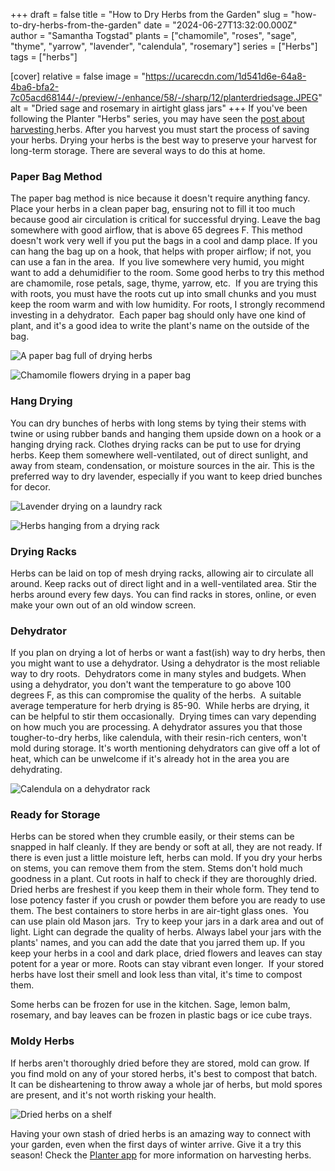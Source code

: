 +++
draft = false
title = "How to Dry Herbs from the Garden"
slug = "how-to-dry-herbs-from-the-garden"
date = "2024-06-27T13:32:00.000Z"
author = "Samantha Togstad"
plants = ["chamomile", "roses", "sage", "thyme", "yarrow", "lavender", "calendula", "rosemary"]
series = ["Herbs"]
tags = ["herbs"]

[cover]
relative = false
image = "https://ucarecdn.com/1d541d6e-64a8-4ba6-bfa2-7c05acd68144/-/preview/-/enhance/58/-/sharp/12/planterdriedsage.JPEG"
alt = "Dried sage and rosemary in airtight glass jars"
+++
If you've been following the Planter "Herbs" series, you may have seen the [post about harvesting ](https://blog.planter.garden/posts/harvesting-herbs-from-the-garden/)herbs. After you harvest you must start the process of saving your herbs.  Drying your herbs is the best way to preserve your harvest for long-term storage. There are several ways to do this at home. 

### Paper Bag Method

The paper bag method is nice because it doesn't require anything fancy.  Place your herbs in a clean paper bag, ensuring not to fill it too much because good air circulation is critical for successful drying. Leave the bag somewhere with good airflow, that is above 65 degrees F. This method doesn't work very well if you put the bags in a cool and damp place. If you can hang the bag up on a hook, that helps with proper airflow; if not, you can use a fan in the area.  If you live somewhere very humid, you might want to add a dehumidifier to the room. Some good herbs to try this method are chamomile, rose petals, sage, thyme, yarrow, etc.  If you are trying this with roots, you must have the roots cut up into small chunks and you must keep the room warm and with low humidity. For roots, I strongly recommend investing in a dehydrator.  Each paper bag should only have one kind of plant, and it's a good idea to write the plant's name on the outside of the bag.

![A paper bag full of drying herbs](https://ucarecdn.com/ff94f624-d52b-4ead-ab5a-4bb7e7ca3b4d/-/preview/-/enhance/50/planterpaperbag.JPEG "Give your paper bags a gentle shake every couple of days")

![Chamomile flowers drying in a paper bag](https://ucarecdn.com/cf2fd146-1dd7-4098-8ee2-23d861fff795/-/preview/-/rotate/90/-/enhance/73/-/sharp/11/planterchamoinbag.JPEG "These German chamomile flowers need a few more days of drying")

### Hang Drying

You can dry bunches of herbs with long stems by tying their stems with twine or using rubber bands and hanging them upside down on a hook or a hanging drying rack. Clothes drying racks can be put to use for drying herbs. Keep them somewhere well-ventilated, out of direct sunlight, and away from steam, condensation, or moisture sources in the air. This is the preferred way to dry lavender, especially if you want to keep dried bunches for decor. 

![Lavender drying on a laundry rack](https://ucarecdn.com/1f7f7ec5-9f15-4cb5-9cc5-054619b2d13a/-/preview/-/enhance/60/lavenderdrying.JPEG "You can dry herbs using a clothes rack")

![Herbs hanging from a drying rack](https://ucarecdn.com/1b849013-d64e-46b9-86cf-b79b5119db7e/-/preview/-/enhance/50/planterhangdrying.JPEG)

### Drying Racks

Herbs can be laid on top of mesh drying racks, allowing air to circulate all around. Keep racks out of direct light and in a well-ventilated area. Stir the herbs around every few days. You can find racks in stores, online, or even make your own out of an old window screen. 

### Dehydrator

If you plan on drying a lot of herbs or want a fast(ish) way to dry herbs, then you might want to use a dehydrator. Using a dehydrator is the most reliable way to dry roots.  Dehydrators come in many styles and budgets. When using a dehydrator, you don't want the temperature to go above 100 degrees F, as this can compromise the quality of the herbs.  A suitable average temperature for herb drying is 85-90.  While herbs are drying, it can be helpful to stir them occasionally.  Drying times can vary depending on how much you are processing. A dehydrator assures you that those tougher-to-dry herbs, like calendula, with their resin-rich centers, won't mold during storage. It's worth mentioning dehydrators can give off a lot of heat, which can be unwelcome if it's already hot in the area you are dehydrating.  

![Calendula on a dehydrator rack](https://ucarecdn.com/ec990351-ab97-4986-ad3f-d0c39259d49f/-/preview/-/rotate/90/dryingcalendula.JPEG)

### Ready for Storage

Herbs can be stored when they crumble easily, or their stems can be snapped in half cleanly. If they are bendy or soft at all, they are not ready. If there is even just a little moisture left, herbs can mold. If you dry your herbs on stems, you can remove them from the stem. Stems don't hold much goodness in a plant. Cut roots in half to check if they are thoroughly dried.  Dried herbs are freshest if you keep them in their whole form. They tend to lose potency faster if you crush or powder them before you are ready to use them. The best containers to store herbs in are air-tight glass ones.  You can use plain old Mason jars.  Try to keep your jars in a dark area and out of light. Light can degrade the quality of herbs. Always label your jars with the plants' names, and you can add the date that you jarred them up. If you keep your herbs in a cool and dark place, dried flowers and leaves can stay potent for a year or more. Roots can stay vibrant even longer.  If your stored herbs have lost their smell and look less than vital, it's time to compost them.

Some herbs can be frozen for use in the kitchen. Sage, lemon balm, rosemary, and bay leaves can be frozen in plastic bags or ice cube trays.  

### Moldy Herbs

If herbs aren't thoroughly dried before they are stored, mold can grow. If you find mold on any of your stored herbs, it's best to compost that batch.  It can be disheartening to throw away a whole jar of herbs, but mold spores are present, and it's not worth risking your health. 

![Dried herbs on a shelf](https://ucarecdn.com/30ee9f94-4544-4bfe-9b64-6d5ee2c55705/planterherbshelf.JPEG)

Having your own stash of dried herbs is an amazing way to connect with your garden, even when the first days of winter arrive. Give it a try this season! Check the [Planter app](https://planter.garden/) for more information on harvesting herbs.
